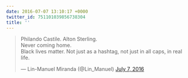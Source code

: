 ```yaml
---
date: 2016-07-07 13:10:17 +0000
twitter_id: 751101039856738304
title: ''
---
```


<blockquote class="twitter-tweet"><p lang="en" dir="ltr">Philando Castile. Alton Sterling.<br>Never coming home.<br>Black lives matter. Not just as a hashtag, not just in all caps, in real life.</p>&mdash; Lin-Manuel Miranda (@Lin_Manuel) <a href="https://twitter.com/Lin_Manuel/status/751088619117576193?ref_src=twsrc%5Etfw">July 7, 2016</a></blockquote>
<script async src="https://platform.twitter.com/widgets.js" charset="utf-8"></script>

